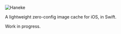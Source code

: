 ![Haneke](https://raw.githubusercontent.com/Haneke/HanekeSwift/Assets/github-header.png)

A lightweight zero-config image cache for iOS, in Swift.

Work in progress.
